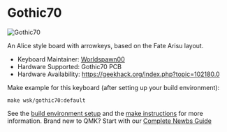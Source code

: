 # Gothic70

![Gothic70](https://i.imgur.com/v84tpIQ.png)

An Alice style board with arrowkeys, based on the Fate Arisu layout.

* Keyboard Maintainer: [Worldspawn00](https://github.com/Worldspawn00)  
* Hardware Supported: Gothic70 PCB
* Hardware Availability: https://geekhack.org/index.php?topic=102180.0

Make example for this keyboard (after setting up your build environment):

    make wsk/gothic70:default

See the [build environment setup](https://docs.qmk.fm/#/getting_started_build_tools) and the [make instructions](https://docs.qmk.fm/#/getting_started_make_guide) for more information. Brand new to QMK? Start with our [Complete Newbs Guide](https://docs.qmk.fm/#/newbs)
